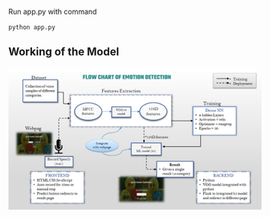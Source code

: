 Run app.py with command

```
python app.py
```

## Working of the Model

![Project Workflow](image.png)